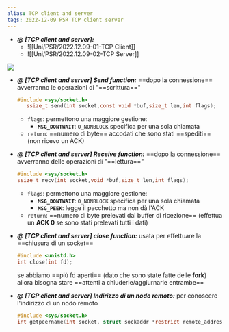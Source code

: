 ```yaml
---
alias: TCP client and server
tags: 2022-12-09 PSR TCP client server
---
```


- ***@ [TCP client and server]:***
	- ![[Uni/PSR/2022.12.09-01-TCP Client]]
	- ![[Uni/PSR/2022.12.09-02-TCP Server]]

![](Uni/PSR/img/tcpipserverclient.jpeg)

<!--ID: 1670597691192-->


- ***@ [TCP client and server] Send function:***
	 ==dopo la connessione== avverranno le operazioni di "==scrittura=="
	 ```c
	#include <sys/socket.h>
		ssize_t send(int socket,const void *buf,size_t len,int flags);
	```

	- `flags`: permettono una maggiore gestione:
		- **`MSG_DONTWAIT`**: `O_NONBLOCK` specifica per una sola chiamata
	- `return`: ==numero di byte== accodati che sono stati ==spediti== (non ricevo un ACK)

<!--ID: 1670597972137-->



- ***@ [TCP client and server] Receive function:***
	 ==dopo la connessione== avverranno delle operazioni di "==lettura=="
	 ```c
	#include <sys/socket.h>
	ssize_t recv(int socket,void *buf,size_t len,int flags);
	```

	- `flags`: permettono una maggiore gestione:
		- **`MSG_DONTWAIT`**: `O_NONBLOCK` specifica per una sola chiamata
		- **`MSG_PEEK`**: legge il pacchetto ma non dà l'ACK
	- `return`: ==numero di byte prelevati dal buffer di ricezione== (effettua un **ACK 0** se sono stati prelevati tutti i dati)

<!--ID: 1670597972148-->



- ***@ [TCP client and server] close function:***
	usata per effettuare la ==chiusura di un socket==
	```c
	#include <unistd.h>
	int close(int fd);
	```

	se abbiamo ==più fd aperti== (dato che sono state fatte delle **fork**) allora bisogna stare ==attenti a chiuderle/aggiurnarle entrambe==
	
<!--ID: 1670598472342-->


- ***@ [TCP client and server] Indirizzo di un nodo remoto:***
	per conoscere l'indirizzo di un nodo remoto
	```c
	#include <sys/socket.h>  
	int getpeername(int socket, struct sockaddr *restrict remote_address,socklen_t *restrict address_len);
	```

<!--ID: 1670598717551-->
